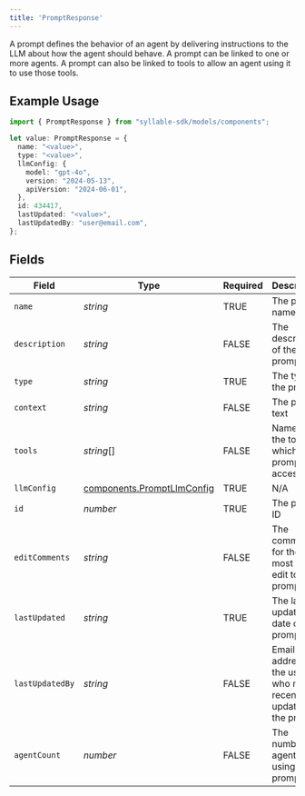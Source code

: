 ```yaml
---
title: 'PromptResponse'
---
```


A prompt defines the behavior of an agent by delivering instructions to the LLM about how the
agent should behave. A prompt can be linked to one or more agents. A prompt can also be linked to
tools to allow an agent using it to use those tools.

## Example Usage

```typescript
import { PromptResponse } from "syllable-sdk/models/components";

let value: PromptResponse = {
  name: "<value>",
  type: "<value>",
  llmConfig: {
    model: "gpt-4o",
    version: "2024-05-13",
    apiVersion: "2024-06-01",
  },
  id: 434417,
  lastUpdated: "<value>",
  lastUpdatedBy: "user@email.com",
};
```

## Fields

| Field                                                                    | Type                                                                     | Required                                                                 | Description                                                              | Example                                                                  |
| ------------------------------------------------------------------------ | ------------------------------------------------------------------------ | ------------------------------------------------------------------------ | ------------------------------------------------------------------------ | ------------------------------------------------------------------------ |
| `name`                                                                   | *string*                                                                 | TRUE                                                       | The prompt name                                                          |                                                                          |
| `description`                                                            | *string*                                                                 | FALSE                                                       | The description of the prompt                                            |                                                                          |
| `type`                                                                   | *string*                                                                 | TRUE                                                       | The type of the prompt                                                   |                                                                          |
| `context`                                                                | *string*                                                                 | FALSE                                                       | The prompt text                                                          |                                                                          |
| `tools`                                                                  | *string*[]                                                               | FALSE                                                       | Names of the tools to which the prompt has access                        |                                                                          |
| `llmConfig`                                                              | [components.PromptLlmConfig](/sdk-docs/models/components/promptllmconfig) | TRUE                                                       | N/A                                                                      |                                                                          |
| `id`                                                                     | *number*                                                                 | TRUE                                                       | The prompt ID                                                            |                                                                          |
| `editComments`                                                           | *string*                                                                 | FALSE                                                       | The comments for the most recent edit to the prompt                      |                                                                          |
| `lastUpdated`                                                            | *string*                                                                 | TRUE                                                       | The last updated date of the prompt                                      |                                                                          |
| `lastUpdatedBy`                                                          | *string*                                                                 | FALSE                                                       | Email address of the user who most recently updated the prompt           | user@email.com                                                           |
| `agentCount`                                                             | *number*                                                                 | FALSE                                                       | The number of agents using the prompt                                    |                                                                          |